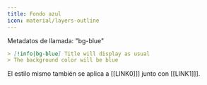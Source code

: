 ```yaml
---
title: Fondo azul
icon: material/layers-outline
---
```


Metadatos de llamada: "bg-blue"

```md
> [!info|bg-blue] Title will display as usual
> The background color will be blue
```

El estilo mismo también se aplica a [[LINK0]]] junto con [[LINK1]]].